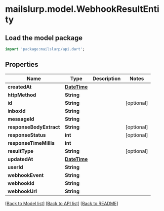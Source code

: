 # mailslurp.model.WebhookResultEntity

## Load the model package
```dart
import 'package:mailslurp/api.dart';
```

## Properties
Name | Type | Description | Notes
------------ | ------------- | ------------- | -------------
**createdAt** | [**DateTime**](DateTime) |  | 
**httpMethod** | **String** |  | 
**id** | **String** |  | [optional] 
**inboxId** | **String** |  | 
**messageId** | **String** |  | 
**responseBodyExtract** | **String** |  | [optional] 
**responseStatus** | **int** |  | [optional] 
**responseTimeMillis** | **int** |  | 
**resultType** | **String** |  | [optional] 
**updatedAt** | [**DateTime**](DateTime) |  | 
**userId** | **String** |  | 
**webhookEvent** | **String** |  | 
**webhookId** | **String** |  | 
**webhookUrl** | **String** |  | 

[[Back to Model list]](../README#documentation-for-models) [[Back to API list]](../README#documentation-for-api-endpoints) [[Back to README]](../README)


